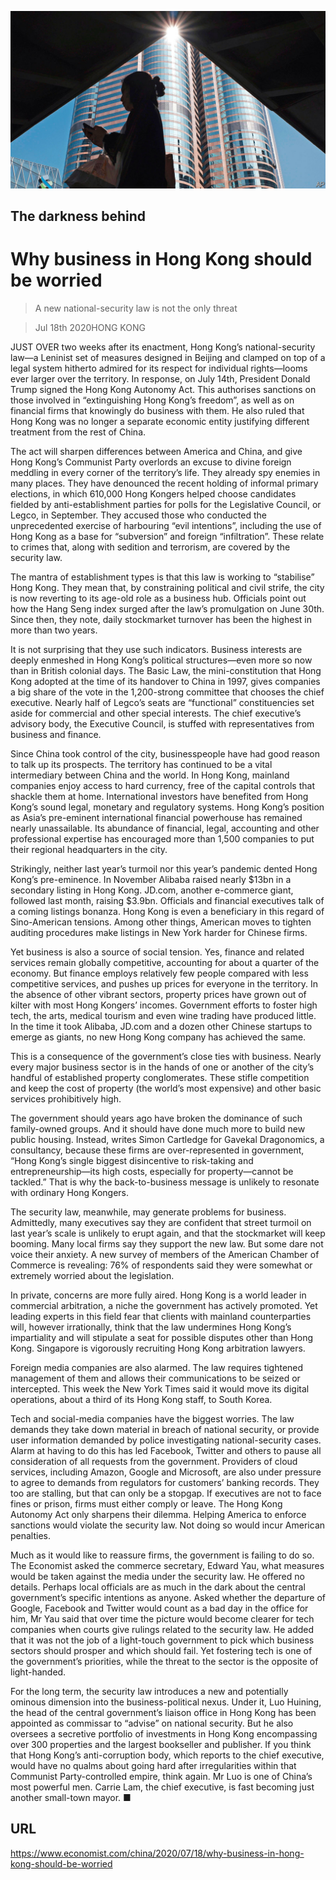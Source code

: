 ![](./images/20200718_CNP002_0.jpg)

## The darkness behind

# Why business in Hong Kong should be worried

> A new national-security law is not the only threat

> Jul 18th 2020HONG KONG

JUST OVER two weeks after its enactment, Hong Kong’s national-security law—a Leninist set of measures designed in Beijing and clamped on top of a legal system hitherto admired for its respect for individual rights—looms ever larger over the territory. In response, on July 14th, President Donald Trump signed the Hong Kong Autonomy Act. This authorises sanctions on those involved in “extinguishing Hong Kong’s freedom”, as well as on financial firms that knowingly do business with them. He also ruled that Hong Kong was no longer a separate economic entity justifying different treatment from the rest of China.

The act will sharpen differences between America and China, and give Hong Kong’s Communist Party overlords an excuse to divine foreign meddling in every corner of the territory’s life. They already spy enemies in many places. They have denounced the recent holding of informal primary elections, in which 610,000 Hong Kongers helped choose candidates fielded by anti-establishment parties for polls for the Legislative Council, or Legco, in September. They accused those who conducted the unprecedented exercise of harbouring “evil intentions”, including the use of Hong Kong as a base for “subversion” and foreign “infiltration”. These relate to crimes that, along with sedition and terrorism, are covered by the security law.

The mantra of establishment types is that this law is working to “stabilise” Hong Kong. They mean that, by constraining political and civil strife, the city is now reverting to its age-old role as a business hub. Officials point out how the Hang Seng index surged after the law’s promulgation on June 30th. Since then, they note, daily stockmarket turnover has been the highest in more than two years.

It is not surprising that they use such indicators. Business interests are deeply enmeshed in Hong Kong’s political structures—even more so now than in British colonial days. The Basic Law, the mini-constitution that Hong Kong adopted at the time of its handover to China in 1997, gives companies a big share of the vote in the 1,200-strong committee that chooses the chief executive. Nearly half of Legco’s seats are “functional” constituencies set aside for commercial and other special interests. The chief executive’s advisory body, the Executive Council, is stuffed with representatives from business and finance.

Since China took control of the city, businesspeople have had good reason to talk up its prospects. The territory has continued to be a vital intermediary between China and the world. In Hong Kong, mainland companies enjoy access to hard currency, free of the capital controls that shackle them at home. International investors have benefited from Hong Kong’s sound legal, monetary and regulatory systems. Hong Kong’s position as Asia’s pre-eminent international financial powerhouse has remained nearly unassailable. Its abundance of financial, legal, accounting and other professional expertise has encouraged more than 1,500 companies to put their regional headquarters in the city.

Strikingly, neither last year’s turmoil nor this year’s pandemic dented Hong Kong’s pre-eminence. In November Alibaba raised nearly $13bn in a secondary listing in Hong Kong. JD.com, another e-commerce giant, followed last month, raising $3.9bn. Officials and financial executives talk of a coming listings bonanza. Hong Kong is even a beneficiary in this regard of Sino-American tensions. Among other things, American moves to tighten auditing procedures make listings in New York harder for Chinese firms.

Yet business is also a source of social tension. Yes, finance and related services remain globally competitive, accounting for about a quarter of the economy. But finance employs relatively few people compared with less competitive services, and pushes up prices for everyone in the territory. In the absence of other vibrant sectors, property prices have grown out of kilter with most Hong Kongers’ incomes. Government efforts to foster high tech, the arts, medical tourism and even wine trading have produced little. In the time it took Alibaba, JD.com and a dozen other Chinese startups to emerge as giants, no new Hong Kong company has achieved the same.

This is a consequence of the government’s close ties with business. Nearly every major business sector is in the hands of one or another of the city’s handful of established property conglomerates. These stifle competition and keep the cost of property (the world’s most expensive) and other basic services prohibitively high.

The government should years ago have broken the dominance of such family-owned groups. And it should have done much more to build new public housing. Instead, writes Simon Cartledge for Gavekal Dragonomics, a consultancy, because these firms are over-represented in government, “Hong Kong’s single biggest disincentive to risk-taking and entrepreneurship—its high costs, especially for property—cannot be tackled.” That is why the back-to-business message is unlikely to resonate with ordinary Hong Kongers.

The security law, meanwhile, may generate problems for business. Admittedly, many executives say they are confident that street turmoil on last year’s scale is unlikely to erupt again, and that the stockmarket will keep booming. Many local firms say they support the new law. But some dare not voice their anxiety. A new survey of members of the American Chamber of Commerce is revealing: 76% of respondents said they were somewhat or extremely worried about the legislation.

In private, concerns are more fully aired. Hong Kong is a world leader in commercial arbitration, a niche the government has actively promoted. Yet leading experts in this field fear that clients with mainland counterparties will, however irrationally, think that the law undermines Hong Kong’s impartiality and will stipulate a seat for possible disputes other than Hong Kong. Singapore is vigorously recruiting Hong Kong arbitration lawyers.

Foreign media companies are also alarmed. The law requires tightened management of them and allows their communications to be seized or intercepted. This week the New York Times said it would move its digital operations, about a third of its Hong Kong staff, to South Korea.

Tech and social-media companies have the biggest worries. The law demands they take down material in breach of national security, or provide user information demanded by police investigating national-security cases. Alarm at having to do this has led Facebook, Twitter and others to pause all consideration of all requests from the government. Providers of cloud services, including Amazon, Google and Microsoft, are also under pressure to agree to demands from regulators for customers’ banking records. They too are stalling, but that can only be a stopgap. If executives are not to face fines or prison, firms must either comply or leave. The Hong Kong Autonomy Act only sharpens their dilemma. Helping America to enforce sanctions would violate the security law. Not doing so would incur American penalties.

Much as it would like to reassure firms, the government is failing to do so. The Economist asked the commerce secretary, Edward Yau, what measures would be taken against the media under the security law. He offered no details. Perhaps local officials are as much in the dark about the central government’s specific intentions as anyone. Asked whether the departure of Google, Facebook and Twitter would count as a bad day in the office for him, Mr Yau said that over time the picture would become clearer for tech companies when courts give rulings related to the security law. He added that it was not the job of a light-touch government to pick which business sectors should prosper and which should fail. Yet fostering tech is one of the government’s priorities, while the threat to the sector is the opposite of light-handed.

For the long term, the security law introduces a new and potentially ominous dimension into the business-political nexus. Under it, Luo Huining, the head of the central government’s liaison office in Hong Kong has been appointed as commissar to “advise” on national security. But he also oversees a secretive portfolio of investments in Hong Kong encompassing over 300 properties and the largest bookseller and publisher. If you think that Hong Kong’s anti-corruption body, which reports to the chief executive, would have no qualms about going hard after irregularities within that Communist Party-controlled empire, think again. Mr Luo is one of China’s most powerful men. Carrie Lam, the chief executive, is fast becoming just another small-town mayor. ■

## URL

https://www.economist.com/china/2020/07/18/why-business-in-hong-kong-should-be-worried
